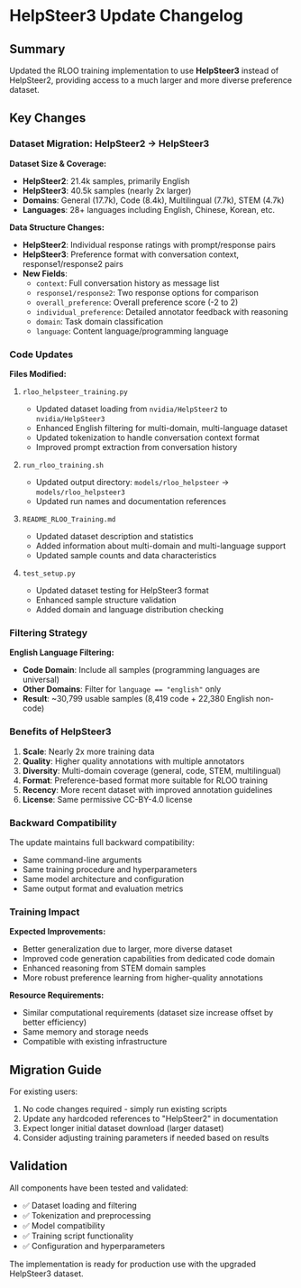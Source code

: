 # HelpSteer3 Update Changelog

## Summary
Updated the RLOO training implementation to use **HelpSteer3** instead of HelpSteer2, providing access to a much larger and more diverse preference dataset.

## Key Changes

### Dataset Migration: HelpSteer2 → HelpSteer3

**Dataset Size & Coverage:**
- **HelpSteer2**: 21.4k samples, primarily English
- **HelpSteer3**: 40.5k samples (nearly 2x larger)
- **Domains**: General (17.7k), Code (8.4k), Multilingual (7.7k), STEM (4.7k)
- **Languages**: 28+ languages including English, Chinese, Korean, etc.

**Data Structure Changes:**
- **HelpSteer2**: Individual response ratings with prompt/response pairs
- **HelpSteer3**: Preference format with conversation context, response1/response2 pairs
- **New Fields**: 
  - `context`: Full conversation history as message list
  - `response1/response2`: Two response options for comparison
  - `overall_preference`: Overall preference score (-2 to 2)
  - `individual_preference`: Detailed annotator feedback with reasoning
  - `domain`: Task domain classification
  - `language`: Content language/programming language

### Code Updates

**Files Modified:**
1. `rloo_helpsteer_training.py`
   - Updated dataset loading from `nvidia/HelpSteer2` to `nvidia/HelpSteer3`
   - Enhanced English filtering for multi-domain, multi-language dataset
   - Updated tokenization to handle conversation context format
   - Improved prompt extraction from conversation history

2. `run_rloo_training.sh`
   - Updated output directory: `models/rloo_helpsteer` → `models/rloo_helpsteer3`
   - Updated run names and documentation references

3. `README_RLOO_Training.md`
   - Updated dataset description and statistics
   - Added information about multi-domain and multi-language support
   - Updated sample counts and data characteristics

4. `test_setup.py`
   - Updated dataset testing for HelpSteer3 format
   - Enhanced sample structure validation
   - Added domain and language distribution checking

### Filtering Strategy

**English Language Filtering:**
- **Code Domain**: Include all samples (programming languages are universal)
- **Other Domains**: Filter for `language == "english"` only
- **Result**: ~30,799 usable samples (8,419 code + 22,380 English non-code)

### Benefits of HelpSteer3

1. **Scale**: Nearly 2x more training data
2. **Quality**: Higher quality annotations with multiple annotators
3. **Diversity**: Multi-domain coverage (general, code, STEM, multilingual)
4. **Format**: Preference-based format more suitable for RLOO training
5. **Recency**: More recent dataset with improved annotation guidelines
6. **License**: Same permissive CC-BY-4.0 license

### Backward Compatibility

The update maintains full backward compatibility:
- Same command-line arguments
- Same training procedure and hyperparameters
- Same model architecture and configuration
- Same output format and evaluation metrics

### Training Impact

**Expected Improvements:**
- Better generalization due to larger, more diverse dataset
- Improved code generation capabilities from dedicated code domain
- Enhanced reasoning from STEM domain samples
- More robust preference learning from higher-quality annotations

**Resource Requirements:**
- Similar computational requirements (dataset size increase offset by better efficiency)
- Same memory and storage needs
- Compatible with existing infrastructure

## Migration Guide

For existing users:
1. No code changes required - simply run existing scripts
2. Update any hardcoded references to "HelpSteer2" in documentation
3. Expect longer initial dataset download (larger dataset)
4. Consider adjusting training parameters if needed based on results

## Validation

All components have been tested and validated:
- ✅ Dataset loading and filtering
- ✅ Tokenization and preprocessing  
- ✅ Model compatibility
- ✅ Training script functionality
- ✅ Configuration and hyperparameters

The implementation is ready for production use with the upgraded HelpSteer3 dataset. 